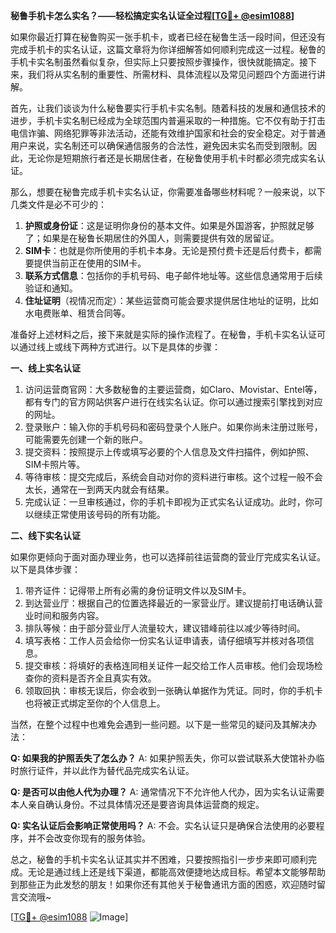 **秘鲁手机卡怎么实名？——轻松搞定实名认证全过程[[TG💪+ @esim1088](https://t.me/s/esim1088)]**

如果你最近打算在秘鲁购买一张手机卡，或者已经在秘鲁生活一段时间，但还没有完成手机卡的实名认证，这篇文章将为你详细解答如何顺利完成这一过程。秘鲁的手机卡实名制虽然看似复杂，但实际上只要按照步骤操作，很快就能搞定。接下来，我们将从实名制的重要性、所需材料、具体流程以及常见问题四个方面进行讲解。

首先，让我们谈谈为什么秘鲁要实行手机卡实名制。随着科技的发展和通信技术的进步，手机卡实名制已经成为全球范围内普遍采取的一种措施。它不仅有助于打击电信诈骗、网络犯罪等非法活动，还能有效维护国家和社会的安全稳定。对于普通用户来说，实名制还可以确保通信服务的合法性，避免因未实名而受到限制。因此，无论你是短期旅行者还是长期居住者，在秘鲁使用手机卡时都必须完成实名认证。

那么，想要在秘鲁完成手机卡实名认证，你需要准备哪些材料呢？一般来说，以下几类文件是必不可少的：

1. **护照或身份证**：这是证明你身份的基本文件。如果是外国游客，护照就足够了；如果是在秘鲁长期居住的外国人，则需要提供有效的居留证。
2. **SIM卡**：也就是你所使用的手机卡本身。无论是预付费卡还是后付费卡，都需要提供当前正在使用的SIM卡。
3. **联系方式信息**：包括你的手机号码、电子邮件地址等。这些信息通常用于后续验证和通知。
4. **住址证明**（视情况而定）：某些运营商可能会要求提供居住地址的证明，比如水电费账单、租赁合同等。

准备好上述材料之后，接下来就是实际的操作流程了。在秘鲁，手机卡实名认证可以通过线上或线下两种方式进行。以下是具体的步骤：

**一、线上实名认证**

1. 访问运营商官网：大多数秘鲁的主要运营商，如Claro、Movistar、Entel等，都有专门的官方网站供客户进行在线实名认证。你可以通过搜索引擎找到对应的网址。
2. 登录账户：输入你的手机号码和密码登录个人账户。如果你尚未注册过账号，可能需要先创建一个新的账户。
3. 提交资料：按照提示上传或填写必要的个人信息及文件扫描件，例如护照、SIM卡照片等。
4. 等待审核：提交完成后，系统会自动对你的资料进行审核。这个过程一般不会太长，通常在一到两天内就会有结果。
5. 完成认证：一旦审核通过，你的手机卡即视为正式实名认证成功。此时，你可以继续正常使用该号码的所有功能。

**二、线下实名认证**

如果你更倾向于面对面办理业务，也可以选择前往运营商的营业厅完成实名认证。以下是具体步骤：

1. 带齐证件：记得带上所有必需的身份证明文件以及SIM卡。
2. 到达营业厅：根据自己的位置选择最近的一家营业厅。建议提前打电话确认营业时间和服务内容。
3. 排队等候：由于部分营业厅人流量较大，建议错峰前往以减少等待时间。
4. 填写表格：工作人员会给你一份实名认证申请表，请仔细填写并核对各项信息。
5. 提交审核：将填好的表格连同相关证件一起交给工作人员审核。他们会现场检查你的资料是否齐全且真实有效。
6. 领取回执：审核无误后，你会收到一张确认单据作为凭证。同时，你的手机卡也将被正式绑定至你的个人信息上。

当然，在整个过程中也难免会遇到一些问题。以下是一些常见的疑问及其解决办法：

**Q: 如果我的护照丢失了怎么办？**
A: 如果护照丢失，你可以尝试联系大使馆补办临时旅行证件，并以此作为替代品完成实名认证。

**Q: 是否可以由他人代为办理？**
A: 通常情况下不允许他人代办，因为实名认证需要本人亲自确认身份。不过具体情况还是要咨询具体运营商的规定。

**Q: 实名认证后会影响正常使用吗？**
A: 不会。实名认证只是确保合法使用的必要程序，并不会改变你现有的服务体验。

总之，秘鲁的手机卡实名认证其实并不困难，只要按照指引一步步来即可顺利完成。无论是通过线上还是线下渠道，都能高效便捷地达成目标。希望本文能够帮助到那些正为此发愁的朋友！如果你还有其他关于秘鲁通讯方面的困惑，欢迎随时留言交流哦~ 

[[TG💪+ @esim1088](https://t.me/s/esim1088) ![Image](https://i.postimg.cc/4NQfJmqS/Snipaste-2025-05-13-00-14-12.png)]